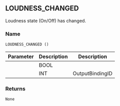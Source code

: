 ## LOUDNESS\_CHANGED

Loudness state (On/Off) has changed.


### Name

`LOUDNESS_CHANGED ()`


| Parameter | Description | Description     |
| --------- | ----------- | --------------- |
|           | BOOL        |                 |
|           | INT         | OutputBindingID |


### Returns

`None`